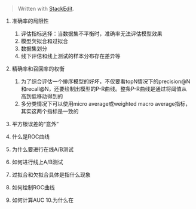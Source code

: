 


> Written with [StackEdit](https://stackedit.io/).

1. 准确率的局限性
	1. 评估指标选择：当数据集不平衡时，准确率无法评估模型效果
	2. 模型欠拟合和过拟合
	3. 数据集划分
	4. 线下评估和线上测试的样本分布存在差异等

2. 精确率和召回率的权衡
	1. 为了综合评估一个排序模型的好坏，不仅要看topN情况下的precision@N和recall@N，还要绘制出模型的P-R曲线。整条P-R曲线是通过将阈值从高到低移动得到的
	2. 多分类情况下可以使用micro average或weighted macro average指标，其实这两个指标是一致的


3. 平方根误差的“意外”



4. 什么是ROC曲线
5. 为什么要进行在线A/B测试
6. 如何进行线上A/B测试
7. 过拟合和欠拟合具体是指什么现象
8. 如何绘制ROC曲线
9. 如何计算AUC
10.为什么在 
<!--stackedit_data:
eyJoaXN0b3J5IjpbNTk5NzU4ODc4LC04NzI4Mjk5NzYsNTYzOD
EzNjQzLDU0ODE5NzEzNCw3MzA5OTgxMTZdfQ==
-->